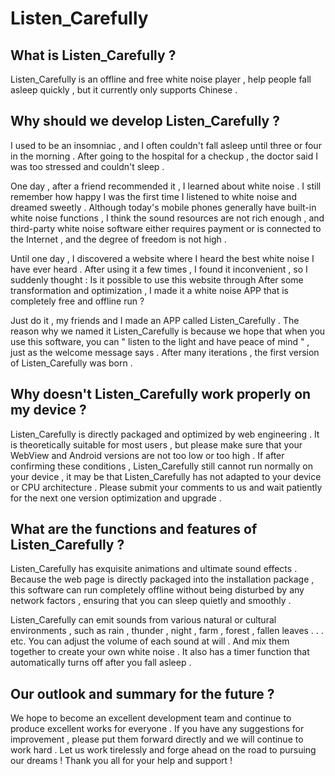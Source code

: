 # Listen_Carefully

## What is Listen_Carefully ?

Listen_Carefully is an offline and free white noise player , help people fall asleep quickly , but it currently only supports Chinese .

## Why should we develop Listen_Carefully ?

I used to be an insomniac , and I often couldn't fall asleep until three or four in the morning . After going to the hospital for a checkup , the doctor said I was too stressed and couldn't sleep . 

One day , after a friend recommended it , I learned about white noise . I still remember how happy I was the first time I listened to white noise and dreamed sweetly . Although today's mobile phones generally have built-in white noise functions , I think the sound resources are not rich enough , and third-party white noise software either requires payment or is connected to the Internet , and the degree of freedom is not high . 

Until one day , I discovered a website where I heard the best white noise I have ever heard . After using it a few times , I found it inconvenient , so I suddenly thought : Is it possible to use this website through After some transformation and optimization , I made it a white noise APP that is completely free and offline run ? 

Just do it , my friends and I made an APP called Listen_Carefully . The reason why we named it Listen_Carefully is because we hope that when you use this software, you can " listen to the light and have peace of mind " , just as the welcome message says . After many iterations , the first version of Listen_Carefully was born .

## Why doesn't Listen_Carefully work properly on my device ?

Listen_Carefully is directly packaged and optimized by web engineering . It is theoretically suitable for most users , but please make sure that your WebView and Android versions are not too low or too high . If after confirming these conditions , Listen_Carefully still cannot run normally on your device , it may be that Listen_Carefully has not adapted to your device or CPU architecture . Please submit your comments to us and wait patiently for the next one version optimization and upgrade .

## What are the functions and features of Listen_Carefully ?

Listen_Carefully has exquisite animations and ultimate sound effects . Because the web page is directly packaged into the installation package , this software can run completely offline without being disturbed by any network factors , ensuring that you can sleep quietly and smoothly .

Listen_Carefully can emit sounds from various natural or cultural environments , such as rain , thunder , night , farm , forest , fallen leaves . . . etc. You can adjust the volume of each sound at will . And mix them together to create your own white noise . It also has a timer function that automatically turns off after you fall asleep .

## Our outlook and summary for the future ?

We hope to become an excellent development team and continue to produce excellent works for everyone . If you have any suggestions for improvement , please put them forward directly and we will continue to work hard . Let us work tirelessly and forge ahead on the road to pursuing our dreams ! Thank you all for your help and support !
